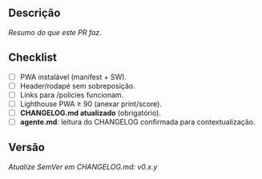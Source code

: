 ## Descrição
_Resumo do que este PR faz._

## Checklist
- [ ] PWA instalável (manifest + SW).
- [ ] Header/rodapé sem sobreposição.
- [ ] Links para /policies funcionam.
- [ ] Lighthouse PWA ≥ 90 (anexar print/score).
- [ ] **CHANGELOG.md atualizado** (obrigatório).
- [ ] **agente.md**: leitura do CHANGELOG confirmada para contextualização.

## Versão
_Atualize SemVer em CHANGELOG.md: v0.x.y_
